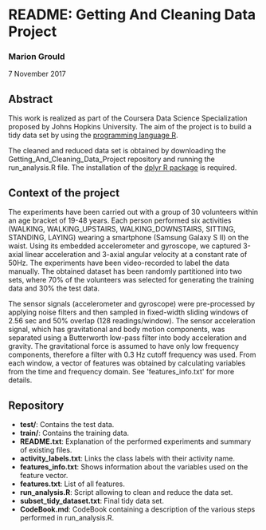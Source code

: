 # README: Getting And Cleaning Data Project

### Marion Grould
7 November 2017

## Abstract
This work is realized as part of the Coursera Data Science Specialization proposed by Johns Hopkins University. The aim of the project is to build a tidy data set by using the [programming language R](https://www.rstudio.com/).

The cleaned and reduced data set is obtained by downloading the Getting_And_Cleaning_Data_Project repository and running the run_analysis.R file. The installation of the [dplyr R package](https://www.rdocumentation.org/packages/dplyr/versions/0.5.0) is required.

## Context of the project
The experiments have been carried out with a group of 30 volunteers within an age bracket of 19-48 years. Each person performed six activities (WALKING, WALKING_UPSTAIRS, WALKING_DOWNSTAIRS, SITTING, STANDING, LAYING) wearing a smartphone (Samsung Galaxy S II) on the waist. Using its embedded accelerometer and gyroscope, we captured 3-axial linear acceleration and 3-axial angular velocity at a constant rate of 50Hz. The experiments have been video-recorded to label the data manually. The obtained dataset has been randomly partitioned into two sets, where 70% of the volunteers was selected for generating the training data and 30% the test data. 

The sensor signals (accelerometer and gyroscope) were pre-processed by applying noise filters and then sampled in fixed-width sliding windows of 2.56 sec and 50% overlap (128 readings/window). The sensor acceleration signal, which has gravitational and body motion components, was separated using a Butterworth low-pass filter into body acceleration and gravity. The gravitational force is assumed to have only low frequency components, therefore a filter with 0.3 Hz cutoff frequency was used. From each window, a vector of features was obtained by calculating variables from the time and frequency domain. See 'features_info.txt' for more details. 

## Repository
* **test/**: Contains the test data.
* **train/**: Contains the training data.
* **README.txt**: Explanation of the performed experiments and summary of existing files.
* **activity_labels.txt**: Links the class labels with their activity name.
* **features_info.txt**: Shows information about the variables used on the feature vector.
* **features.txt**: List of all features.
* **run_analysis.R**: Script allowing to clean and reduce the data set.
* **subset_tidy_dataset.txt**: Final tidy data set.
* **CodeBook.md**: CodeBook containing a description of the various steps performed in run_analysis.R.
